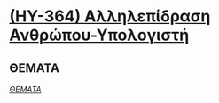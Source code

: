 # [(HY-364) Αλληλεπίδραση Ανθρώπου-Υπολογιστή](http://www.csd.uoc.gr/~hy364/)

## ΘΕΜΑΤΑ
_[ΘΕΜΑΤΑ](https://github.com/keybraker/Computer-Science-Department-Wiki/tree/master/ΜΑΘΗΜΑΤΑ/ΗΥ-364/ΘΕΜΑΤΑ)_